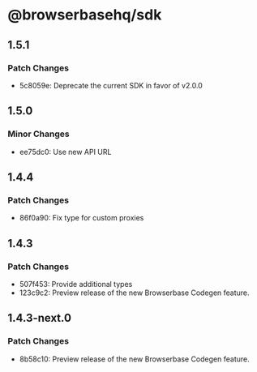 # @browserbasehq/sdk

## 1.5.1

### Patch Changes

- 5c8059e: Deprecate the current SDK in favor of v2.0.0

## 1.5.0

### Minor Changes

- ee75dc0: Use new API URL

## 1.4.4

### Patch Changes

- 86f0a90: Fix type for custom proxies

## 1.4.3

### Patch Changes

- 507f453: Provide additional types
- 123c9c2: Preview release of the new Browserbase Codegen feature.

## 1.4.3-next.0

### Patch Changes

- 8b58c10: Preview release of the new Browserbase Codegen feature.

